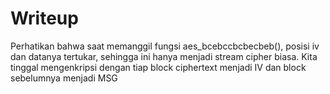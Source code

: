 # Writeup

Perhatikan bahwa saat memanggil fungsi aes_bcebccbcbecbeb(), posisi iv dan datanya tertukar, sehingga ini hanya menjadi stream cipher biasa. Kita tinggal mengenkripsi dengan tiap block ciphertext menjadi IV dan block sebelumnya menjadi MSG
